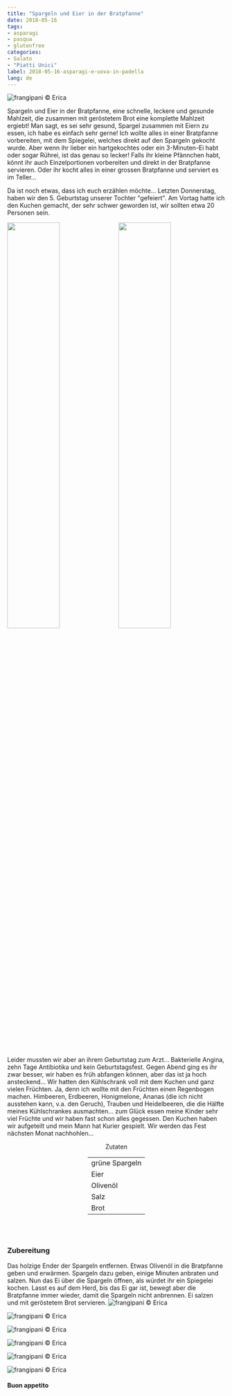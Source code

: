 ```yaml
---
title: "Spargeln und Eier in der Bratpfanne"
date: 2018-05-16
tags:
- asparagi
- pasqua
- glutenfree
categories:
- Salato
- "Piatti Unici"
label: 2018-05-16-asparagi-e-uova-in-padella
lang: de
---
```

![](../2018-05-16-asparagi-e-uova-in-padella/header.jpg "frangipani © Erica")

Spargeln und Eier in der Bratpfanne, eine schnelle, leckere und gesunde Mahlzeit, die zusammen mit geröstetem Brot eine komplette Mahlzeit ergiebt! Man sagt, es sei sehr gesund, Spargel zusammen mit Eiern zu essen, ich habe es einfach sehr gerne! Ich wollte alles in einer Bratpfanne vorbereiten, mit dem Spiegelei, welches direkt auf den Spargeln gekocht wurde. Aber wenn ihr lieber ein hartgekochtes oder ein 3-Minuten-Ei habt oder sogar Rührei, ist das genau so lecker! Falls ihr kleine Pfännchen habt, könnt ihr auch Einzelportionen vorbereiten und direkt in der Bratpfanne servieren. Oder ihr kocht alles in einer grossen Bratpfanne und serviert es im Teller...

Da ist noch etwas, dass ich euch erzählen möchte... Letzten Donnerstag, haben wir den 5. Geburtstag unserer Tochter "gefeiert". Am Vortag hatte ich den Kuchen gemacht, der sehr schwer geworden ist, wir sollten etwa 20 Personen sein.
<p>
  <div style="width: 100%; margin-bottom: 0">
    <img style="float: left; width: 49%; margin-right: 1%" src="../2018-05-16-asparagi-e-uova-in-padella/tortagaia.jpg" alt="" title="frangipani © Erica" />
    <img style="float: left; width: 49%; margin-left: 1%" src="../2018-05-16-asparagi-e-uova-in-padella/tortagaia_dentro.jpg" alt="" title="frangipani © Erica" />
    <div style="clear: both"></div>
  </div>
</p>

Leider mussten wir aber an ihrem Geburtstag zum Arzt... Bakterielle Angina, zehn Tage Antibiotika und kein Geburtstagsfest. Gegen Abend ging es ihr zwar besser, wir haben es früh abfangen können, aber das ist ja hoch ansteckend... Wir hatten den Kühlschrank voll mit dem Kuchen und ganz vielen Früchten. Ja, denn ich wollte mit den Früchten einen Regenbogen machen. Himbeeren, Erdbeeren, Honigmelone, Ananas (die ich nicht ausstehen kann, v.a. den Geruch), Trauben und Heidelbeeren, die die Hälfte meines Kühlschrankes ausmachten... zum Glück essen meine Kinder sehr viel Früchte und wir haben fast schon alles gegessen. Den Kuchen haben wir aufgeteilt und mein Mann hat Kurier gespielt. Wir werden das Fest nächsten Monat nachhohlen...

<div id="wrapper" style="text-align: center">
  <div id="yourdiv" style="display: inline-block;">
    <div class="ingredients">
      <div class="ingredients-title">Zutaten</div>
      <table>
        <tbody>
          <tr>
            <td>grüne Spargeln</td>
          </tr>
          <tr>
            <td>Eier</td>
          </tr>
          <tr>
            <td>Olivenöl</td>
          </tr>
          <tr>
            <td>Salz</td>
          </tr>
          <tr>
            <td>Brot</td>
          </tr>
        </tbody>
      </table>
      <br></br>
    </div>
  </div>
</div>


<h3>
  <font color="grey">
    <i class="fa-solid fa-gears"></i>
  </font> Zubereitung
</h3>

Das holzige Ender der Spargeln entfernen. Etwas Olivenöl in die Bratpfanne geben und erwärmen. Spargeln dazu geben, einige Minuten anbraten und salzen. Nun das Ei über die Spargeln öffnen, als würdet ihr ein Spiegelei kochen. Lasst es auf dem Herd, bis das Ei gar ist, bewegt aber die Bratpfanne immer wieder, damit die Spargeln nicht anbrennen. Ei salzen und mit geröstetem Brot servieren.
![](../2018-05-16-asparagi-e-uova-in-padella/risultato1.jpg "frangipani © Erica")

![](../2018-05-16-asparagi-e-uova-in-padella/risultato2.jpg "frangipani © Erica")

![](../2018-05-16-asparagi-e-uova-in-padella/risultato3.jpg "frangipani © Erica")

![](../2018-05-16-asparagi-e-uova-in-padella/risultato4.jpg "frangipani © Erica")

![](../2018-05-16-asparagi-e-uova-in-padella/risultato5.jpg "frangipani © Erica")

![](../2018-05-16-asparagi-e-uova-in-padella/risultato6.jpg "frangipani © Erica")

<h4>Buon appetito
  <font color="red">
    <i class="fa-regular fa-face-smile"></i>
  </font>
</h4>
